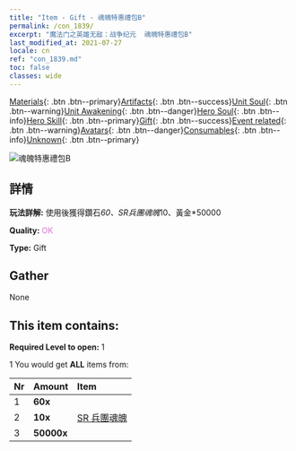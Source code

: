 ```yaml
---
title: "Item - Gift - 魂魄特惠禮包B"
permalink: /con_1839/
excerpt: "魔法门之英雄无敌：战争纪元  魂魄特惠禮包B"
last_modified_at: 2021-07-27
locale: cn
ref: "con_1839.md"
toc: false
classes: wide
---
```

 [Materials](/ItemsCN/){: .btn .btn--primary}[Artifacts](/ItemsCN/Artifacts/){: .btn .btn--success}[Unit Soul](/ItemsCN/UnitSoul/){: .btn .btn--warning}[Unit Awakening](/ItemsCN/UnitAwakening/){: .btn .btn--danger}[Hero Soul](/ItemsCN/HeroSoul/){: .btn .btn--info}[Hero Skill](/ItemsCN/HeroSkill/){: .btn .btn--primary}[Gift](/ItemsCN/Gift/){: .btn .btn--success}[Event related](/ItemsCN/Events/){: .btn .btn--warning}[Avatars](/ItemsCN/Avatars/){: .btn .btn--danger}[Consumables](/ItemsCN/Consumables/){: .btn .btn--info}[Unknown](/ItemsCN/Unknown/){: .btn .btn--primary}

 ![魂魄特惠禮包B](/images/t/i_907220.png)

## 詳情
 **玩法詳解:** 使用後獲得鑽石*60、SR兵團魂魄*10、黃金*50000

 **Quality:** <span style="color: #DA70D6">OK</span>

 **Type:** Gift

## Gather

  None

## This item contains:

 **Required Level to open:** 1

 1 You would get **ALL** items  from:

  | Nr | Amount |     Item    |
  |:---|:-------|:------------|
  | 1 |  **60x** | <i class="fas fa-gem"/> |  | 
  | 2 |  **10x** | [SR 兵團魂魄](/cn/Items/con_534/) |  | 
  | 3 |  **50000x** | <i class="fas fa-coins"/> |  | 

